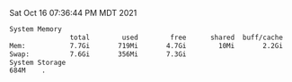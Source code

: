 Sat Oct 16 07:36:44 PM MDT 2021
```bash
System Memory
               total        used        free      shared  buff/cache   available
Mem:           7.7Gi       719Mi       4.7Gi        10Mi       2.2Gi       6.6Gi
Swap:          7.6Gi       356Mi       7.3Gi
System Storage
684M	.
```
